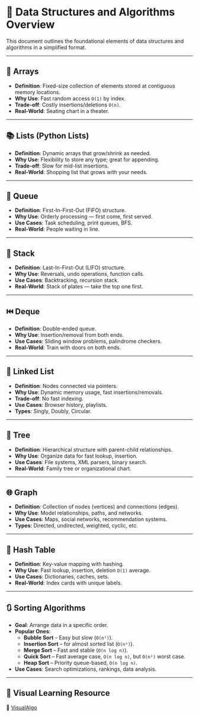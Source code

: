 
# 📘 Data Structures and Algorithms Overview

This document outlines the foundational elements of data structures and algorithms in a simplified format.

---

## 📂 Arrays
- **Definition**: Fixed-size collection of elements stored at contiguous memory locations.
- **Why Use**: Fast random access `O(1)` by index.
- **Trade-off**: Costly insertions/deletions `O(n)`.
- **Real-World**: Seating chart in a theater.

---

## 📚 Lists (Python Lists)
- **Definition**: Dynamic arrays that grow/shrink as needed.
- **Why Use**: Flexibility to store any type; great for appending.
- **Trade-off**: Slow for mid-list insertions.
- **Real-World**: Shopping list that grows with your needs.

---

## 🎯 Queue
- **Definition**: First-In-First-Out (FIFO) structure.
- **Why Use**: Orderly processing — first come, first served.
- **Use Cases**: Task scheduling, print queues, BFS.
- **Real-World**: People waiting in line.

---

## 🥞 Stack
- **Definition**: Last-In-First-Out (LIFO) structure.
- **Why Use**: Reversals, undo operations, function calls.
- **Use Cases**: Backtracking, recursion stack.
- **Real-World**: Stack of plates — take the top one first.

---

## ⏮️ Deque
- **Definition**: Double-ended queue.
- **Why Use**: Insertion/removal from both ends.
- **Use Cases**: Sliding window problems, palindrome checkers.
- **Real-World**: Train with doors on both ends.

---

## 🔗 Linked List
- **Definition**: Nodes connected via pointers.
- **Why Use**: Dynamic memory usage, fast insertions/removals.
- **Trade-off**: No fast indexing.
- **Use Cases**: Browser history, playlists.
- **Types**: Singly, Doubly, Circular.

---

## 🌳 Tree
- **Definition**: Hierarchical structure with parent-child relationships.
- **Why Use**: Organize data for fast lookup, insertion.
- **Use Cases**: File systems, XML parsers, binary search.
- **Real-World**: Family tree or organizational chart.

---

## 🌐 Graph
- **Definition**: Collection of nodes (vertices) and connections (edges).
- **Why Use**: Model relationships, paths, and networks.
- **Use Cases**: Maps, social networks, recommendation systems.
- **Types**: Directed, undirected, weighted, cyclic, etc.

---

## 🔐 Hash Table
- **Definition**: Key-value mapping with hashing.
- **Why Use**: Fast lookup, insertion, deletion `O(1)` average.
- **Use Cases**: Dictionaries, caches, sets.
- **Real-World**: Index cards with unique labels.

---

## 🔃 Sorting Algorithms
- **Goal**: Arrange data in a specific order.
- **Popular Ones**:
  - **Bubble Sort** – Easy but slow (`O(n²)`).
  - **Insertion Sort** – for almost sorted list (`O(n²)`).
  - **Merge Sort** – Fast and stable (`O(n log n)`).
  - **Quick Sort** – Fast average case, `O(n log n)`, but `O(n²)` worst case.
  - **Heap Sort** – Priority queue-based, `O(n log n)`.
- **Use Cases**: Search optimizations, rankings, data analysis.

---

## 🎥 Visual Learning Resource
🔗 [VisualAlgo](https://visualgo.net/en)
